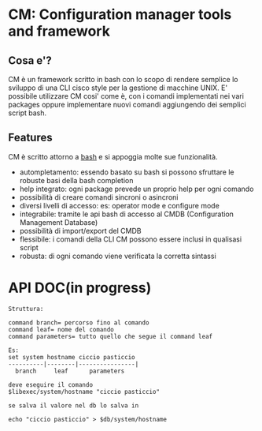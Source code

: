 CM: Configuration manager tools and framework
=============================================

Cosa e'?
--------

CM è un framework scritto in bash con lo scopo di rendere semplice lo sviluppo di una CLI cisco style per la gestione di macchine UNIX.
E' possibile utilizzare CM cosi' come è, con i comandi implementati nei vari packages oppure implementare nuovi comandi aggiungendo 
dei semplici script bash.

Features
--------

CM è scritto attorno a [bash](http://www.gnu.org/software/bash/) e si appoggia molte sue funzionalità.

 * autompletamento: essendo basato su bash si possono sfruttare le robuste basi della bash completion
 * help integrato: ogni package prevede un proprio help per ogni comando
 * possibilità di creare comandi sincroni o asincroni
 * diversi livelli di accesso: es: operator mode e configure mode
 * integrabile: tramite le api bash di accesso al CMDB (Configuration Management Database)
 * possibilità di import/export del CMDB
 * flessibile: i comandi della CLI CM possono essere inclusi in qualisasi script
 * robusta: di ogni comando viene verificata la corretta sintassi

# API DOC(in progress)
	Struttura:
	
	command branch= percorso fino al comando
	command leaf= nome del comando
	command parameters= tutto quello che segue il command leaf
	
	Es:
	set system hostname ciccio pasticcio
	----------|--------|----------------|
	  branch     leaf      parameters

	deve eseguire il comando
	$libexec/system/hostname "ciccio pasticcio"
	
	se salva il valore nel db lo salva in
	
	echo "ciccio pasticcio" > $db/system/hostname
